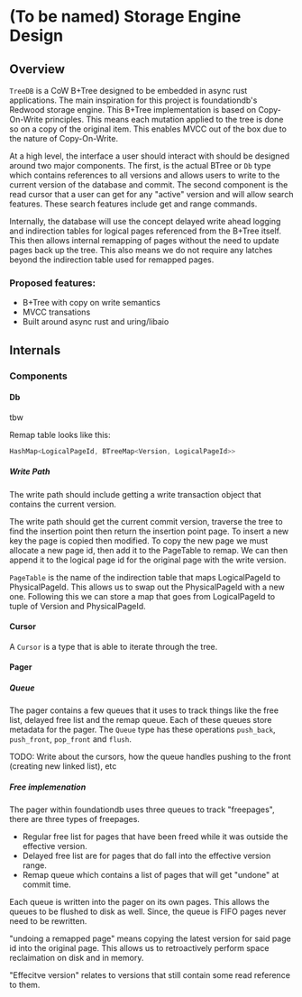 # (To be named) Storage Engine Design

## Overview 

`TreeDB` is a CoW B+Tree designed to be embedded in async rust applications. The
main inspiration for this project is foundationdb's Redwood storage engine. This
B+Tree implementation is based on Copy-On-Write principles. This means each
mutation applied to the tree is done so on a copy of the original item. This
enables MVCC out of the box due to the nature of Copy-On-Write.

At a high level, the interface a user should interact with should be designed
around two major components. The first, is the actual BTree or `Db` type which
contains references to all versions and allows users to write to the current
version of the database and commit. The second component is the read cursor that
a user can get for any "active" version and will allow search features. These 
search features include get and range commands.

Internally, the database will use the concept delayed write ahead logging and
indirection tables for logical pages referenced from the B+Tree itself. This
then allows internal remapping of pages without the need to update pages back up
the tree. This also means we do not require any latches beyond the indirection
table used for remapped pages.

### Proposed features:

- B+Tree with copy on write semantics
- MVCC transations
- Built around async rust and uring/libaio

## Internals


### Components

#### Db

tbw

Remap table looks like this:

```rust
HashMap<LogicalPageId, BTreeMap<Version, LogicalPageId>>
```

##### Write Path

The write path should include getting a write transaction object that contains
the current version.

The write path should get the current commit version, traverse the tree to find
the insertion point then return the insertion point page. To insert a new key the
page is copied then modified. To copy the new page we must allocate a new page
id, then add it to the PageTable to remap. We can then append it to the logical
page id for the original page with the write version.

`PageTable` is the name of the indirection table that maps LogicalPageId to 
PhysicalPageId. This allows us to swap out the PhysicalPageId with a new one.
Following this we can store a map that goes from LogicalPageId to tuple of 
Version and PhysicalPageId.

#### Cursor

A `Cursor` is a type that is able to iterate through the tree.  

#### Pager

##### Queue

The pager contains a few queues that it uses to track things like the free list,
delayed free list and the remap queue. Each of these queues store metadata for
the pager. The `Queue` type has these operations `push_back`, `push_front`, `pop_front` and `flush`. 

TODO: Write about the cursors, how the queue handles pushing to the front
(creating new linked list), etc

##### Free implemenation

The pager within foundationdb uses three queues to track "freepages", there are
three types of freepages. 

- Regular free list for pages that have been freed while it was outside the
    effective version.
- Delayed free list are for pages that do fall into the effective version range.
- Remap queue which contains a list of pages that will get  "undone" at commit
    time.

Each queue is written into the pager on its own pages. This allows the queues
to be flushed to disk as well. Since, the queue is FIFO pages never need to be 
rewritten.

"undoing a remapped page" means copying the latest version for said page id into
the original page. This allows us to retroactively perform space reclaimation on
disk and in memory.

"Effecitve version" relates to versions that still contain some read reference
to them.
